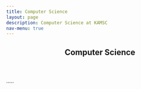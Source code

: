 ```yaml
---
title: Computer Science
layout: page
description: Computer Science at KAMSC
nav-menu: true
---
```


<!-- Main -->
<div id="main">

<!-- One -->
<section id="one">
	<div class="inner">
		<header class="major">
			<h2>Computer Science</h2>
		</header>
		<p>.....
    </p>
	</div>
</section>



</div>
